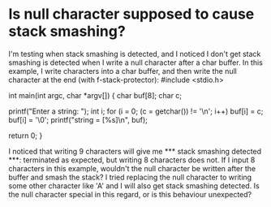
# Is null character supposed to cause stack smashing?

I'm testing when stack smashing is detected, and I noticed I don't get stack smashing is detected when I write a null character after a char buffer.
In this example, I write characters into a char buffer, and then write the null character at the end (with f-stack-protector):
#include <stdio.h>

int main(int argc, char *argv[])
{
  char buf[8];
  char c;

  printf("Enter a string: ");
  int i;
  for (i = 0; (c = getchar()) != '\n'; i++) buf[i] = c;
  buf[i] = '\0';
  printf("string = [%s]\n", buf);

  return 0;
}



I noticed that writing 9 characters will give me *** stack smashing detected ***: terminated as expected, but writing 8 characters does not. If I input 8 characters in this example, wouldn't the null character be written after the buffer and smash the stack?
I tried replacing the null character to writing some other character like 'A' and I will also get stack smashing detected. Is the null character special in this regard, or is this behaviour unexpected?

        